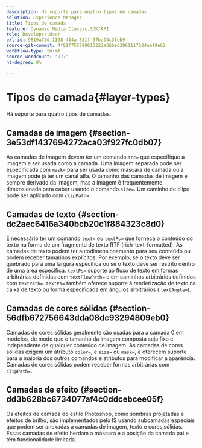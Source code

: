 ```yaml
---
description: Há suporte para quatro tipos de camadas.
solution: Experience Manager
title: Tipos de camada
feature: Dynamic Media Classic,SDK/API
role: Developer,User
exl-id: 9819a73d-1108-414a-831f-37ba94c3feb9
source-git-commit: 4f81f755789613222a66bed2961117604ae19e62
workflow-type: tm+mt
source-wordcount: '277'
ht-degree: 0%

---
```


# Tipos de camada{#layer-types}

Há suporte para quatro tipos de camadas.

## Camadas de imagem {#section-3e53df1437694272aca03f927fc0db07}

As camadas de imagem devem ter um comando `src=` que especifique a imagem a ser usada como a camada. Uma imagem separada pode ser especificada com `mask=` para ser usada como máscara de camada ou a imagem pode já ter um canal alfa. O tamanho das camadas de imagem é sempre derivado da imagem, mas a imagem é frequentemente dimensionada para caber usando o comando `size=`. Um caminho de clipe pode ser aplicado com `clipPath=`.

## Camadas de texto {#section-dc2aec6416a340bcb20c1f884323c8d0}

É necessário ter um comando `text=` ou `textPs=` que forneça o conteúdo do texto na forma de um fragmento de texto RTF (rich-text-formatted). As camadas de texto podem ter autodimensionamento para seu conteúdo ou podem receber tamanhos explícitos. Por exemplo, se o texto deve ser quebrado para uma largura específica ou se o texto deve ser restrito dentro de uma área específica. `textPs=` suporte ao fluxo de texto em formas arbitrárias definidas com `textFlowPath=` e em caminhos arbitrários definidos com `textPath=`. `textPs=` também oferece suporte à renderização de texto na caixa de texto ou forma especificada em ângulos arbitrários ( `textAngle=`).

## Camadas de cores sólidas {#section-56dfb672756643dda08dc93294809eb0}

Camadas de cores sólidas geralmente são usadas para a camada 0 em modelos, de modo que o tamanho da imagem composta seja fixo e independente de qualquer conteúdo de imagem. As camadas de cores sólidas exigem um atributo `color=`, e `size=` ou `mask=`, e oferecem suporte para a maioria dos outros comandos e atributos para modificar a aparência. Camadas de cores sólidas podem receber formas arbitrárias com `clipPath=`.

## Camadas de efeito {#section-dd3b628bc6734077af4c0ddcebcee05f}

Os efeitos de camada do estilo Photoshop, como sombras projetadas e efeitos de brilho, são implementados pelo IS usando subcamadas especiais que podem ser anexadas a camadas de imagem, texto e cores sólidas. Essas camadas de efeito herdam a máscara e a posição da camada pai e têm funcionalidade limitada.
